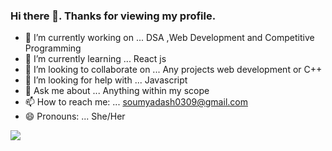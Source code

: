 ### Hi there 👋. Thanks for viewing my profile.
<!-- <img src="https://github.com/soumya-dash3/soumya-dash3/blob/main/header.png?raw=true">
 -->

- 🔭 I’m currently working on ... DSA ,Web Development and Competitive Programming
- 🌱 I’m currently learning ... React js
- 👯 I’m looking to collaborate on ... Any projects web development or C++
- 🤔 I’m looking for help with ... Javascript
- 💬 Ask me about ... Anything within my scope
- 📫 How to reach me: ... soumyadash0309@gmail.com
- 😄 Pronouns: ... She/Her
<!-- -⚡ Fun fact: ... -->

<img src="https://github-readme-stats.vercel.app/api?username=soumya-dash3&&show_icons=true&title_color=ffffff&icon_color=bb2acf&text_color=daf7dc&bg_color=151515">
